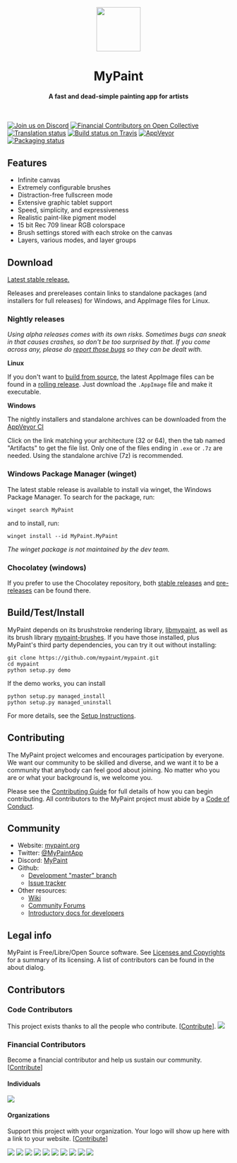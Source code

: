 <p align="center">
    <img src="pixmaps/mypaint_logo.png?raw=true" height="100px"/>
    <h1 align="center">MyPaint</h1>
    <h4 align="center">
      A fast and dead-simple painting app for artists
    </h4>
  <br>
</p>

[![Join us on Discord](https://discordapp.com/api/guilds/653178333558996992/widget.png)](https://discord.com/invite/vbB434p)  [![Financial Contributors on Open Collective](https://opencollective.com/mypaint/all/badge.svg?label=financial+contributors)](https://opencollective.com/mypaint) [![Translation status](https://hosted.weblate.org/widgets/mypaint/-/mypaint/svg-badge.svg)](https://hosted.weblate.org/engage/mypaint/?utm_source=widget) [![Build status on Travis](https://travis-ci.org/mypaint/mypaint.svg?branch=master)](https://travis-ci.org/mypaint/mypaint) [![AppVeyor](https://ci.appveyor.com/api/projects/status/3s54192cipo2d4js/branch/master?svg=true)](https://ci.appveyor.com/project/achadwick/mypaint/branch/master) [![Packaging status](https://repology.org/badge/tiny-repos/mypaint.svg)](https://repology.org/project/mypaint/versions)


## Features

* Infinite canvas
* Extremely configurable brushes
* Distraction-free fullscreen mode
* Extensive graphic tablet support
* Speed, simplicity, and expressiveness
* Realistic paint-like pigment model
* 15 bit Rec 709 linear RGB colorspace
* Brush settings stored with each stroke on the canvas
* Layers, various modes, and layer groups

## Download

[Latest stable release.](https://github.com/mypaint/mypaint/releases/latest)

Releases and prereleases contain links to standalone packages
(and installers for full releases) for Windows, and AppImage files for Linux.

### Nightly releases

_Using alpha releases comes with its own risks.
Sometimes bugs can sneak in that causes crashes, so don't be too surprised by that.
If you come across any, please do [report those bugs][trackerlink] so they can be dealt with._

**Linux**

If you don't want to [build from source](#buildtestinstall),
the latest AppImage files can be found in a
[rolling release](https://github.com/mypaint/mypaint-appimage/releases/tag/continuous).
Just download the `.AppImage` file and make it executable.

**Windows**

The nightly installers and standalone archives can be downloaded from the
[AppVeyor CI](https://ci.appveyor.com/project/achadwick/mypaint)

Click on the link matching your architecture (32 or 64), then the tab named "Artifacts"
to get the file list. Only one of the files ending in `.exe` or `.7z` are needed.
Using the standalone archive (7z) is recommended.

### Windows Package Manager (winget)

The latest stable release is available to install via winget, the Windows Package Manager. To search for the package, run:

```
winget search MyPaint
```

and to install, run:

```
winget install --id MyPaint.MyPaint
```

_The winget package is not maintained by the dev team._


### Chocolatey (windows)

If you prefer to use the Chocolatey repository, both
[stable releases][choco_prerel] and [pre-releases][choco_stable]
can be found there.

[choco_prerel]: https://chocolatey.org/packages/mypaint/
[choco_stable]: https://chocolatey.org/packages/mypaint/1.2.1

## Build/Test/Install

MyPaint depends on its brushstroke rendering library,
[libmypaint](https://github.com/mypaint/libmypaint), as well as
its brush library [mypaint-brushes](https://github.com/mypaint/mypaint-brushes).
If you have those installed, plus MyPaint's third party dependencies,
you can try it out without installing:

    git clone https://github.com/mypaint/mypaint.git
    cd mypaint
    python setup.py demo

If the demo works, you can install

    python setup.py managed_install
    python setup.py managed_uninstall

For more details, see the [Setup Instructions](BUILDING.md).

[1]:https://github.com/mypaint/libmypaint

## Contributing

The MyPaint project welcomes and encourages participation by everyone. We want our community to be skilled and diverse, and we want it to be a community that anybody can feel good about joining. No matter who you are or what your background is, we welcome you.

Please see the [Contributing Guide](CONTRIBUTING.md) for full details of how you can begin contributing.  All contributors to the MyPaint project must abide by a [Code of Conduct](CODE_OF_CONDUCT.md).

## Community

* Website: [mypaint.org](http://mypaint.org/)
* Twitter: [@MyPaintApp](https://twitter.com/MyPaintApp)
* Discord: [MyPaint](https://discord.gg/vbB434p)
* Github:
  - [Development "master" branch](https://github.com/mypaint/mypaint)
  - [Issue tracker][trackerlink]
* Other resources:
  - [Wiki](https://github.com/mypaint/mypaint/wiki)
  - [Community Forums](https://community.mypaint.org)
  - [Introductory docs for developers](https://github.com/mypaint/mypaint/wiki/Development)

## Legal info

MyPaint is Free/Libre/Open Source software.  See [Licenses and
Copyrights](Licenses.md) for a summary of its licensing.  A list of
contributors can be found in the about dialog.

[trackerlink]: https://github.com/mypaint/mypaint/issues

## Contributors

### Code Contributors

This project exists thanks to all the people who contribute. [[Contribute](CONTRIBUTING.md)].
<a href="https://github.com/mypaint/mypaint/graphs/contributors"><img src="https://opencollective.com/mypaint/contributors.svg?width=890&button=false" /></a>

### Financial Contributors

Become a financial contributor and help us sustain our community. [[Contribute](https://opencollective.com/mypaint/contribute)]

#### Individuals

<a href="https://opencollective.com/mypaint"><img src="https://opencollective.com/mypaint/individuals.svg?width=890"></a>

#### Organizations

Support this project with your organization. Your logo will show up here with a link to your website. [[Contribute](https://opencollective.com/mypaint/contribute)]

<a href="https://opencollective.com/mypaint/organization/0/website"><img src="https://opencollective.com/mypaint/organization/0/avatar.svg"></a>
<a href="https://opencollective.com/mypaint/organization/1/website"><img src="https://opencollective.com/mypaint/organization/1/avatar.svg"></a>
<a href="https://opencollective.com/mypaint/organization/2/website"><img src="https://opencollective.com/mypaint/organization/2/avatar.svg"></a>
<a href="https://opencollective.com/mypaint/organization/3/website"><img src="https://opencollective.com/mypaint/organization/3/avatar.svg"></a>
<a href="https://opencollective.com/mypaint/organization/4/website"><img src="https://opencollective.com/mypaint/organization/4/avatar.svg"></a>
<a href="https://opencollective.com/mypaint/organization/5/website"><img src="https://opencollective.com/mypaint/organization/5/avatar.svg"></a>
<a href="https://opencollective.com/mypaint/organization/6/website"><img src="https://opencollective.com/mypaint/organization/6/avatar.svg"></a>
<a href="https://opencollective.com/mypaint/organization/7/website"><img src="https://opencollective.com/mypaint/organization/7/avatar.svg"></a>
<a href="https://opencollective.com/mypaint/organization/8/website"><img src="https://opencollective.com/mypaint/organization/8/avatar.svg"></a>
<a href="https://opencollective.com/mypaint/organization/9/website"><img src="https://opencollective.com/mypaint/organization/9/avatar.svg"></a>
